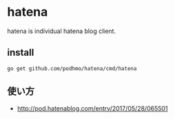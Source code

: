 # hatena

hatena is individual hatena blog client.

## install

```
go get github.com/podhmo/hatena/cmd/hatena
```

## 使い方

- http://pod.hatenablog.com/entry/2017/05/28/065501

